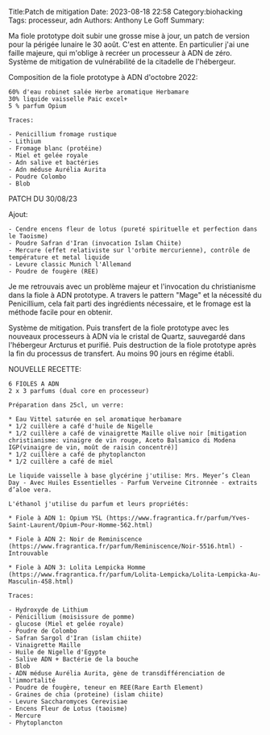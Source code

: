Title:Patch de mitigation
Date: 2023-08-18 22:58
Category:biohacking
Tags: processeur, adn
Authors: Anthony Le Goff
Summary:

Ma fiole prototype doit subir une grosse mise à jour, un patch de version pour la périgée lunaire le 30 août. C'est en attente. En particulier j'ai une faille majeure, qui m'oblige à recréer un processeur à ADN de zéro. Système de mitigation de vulnérabilité de la citadelle de l'hébergeur.

Composition de la fiole prototype à ADN d'octobre 2022:

```text
60% d'eau robinet salée Herbe aromatique Herbamare
30% liquide vaisselle Paic excel+ 
5 % parfum Opium

Traces:

- Penicillium fromage rustique
- Lithium
- Fromage blanc (protéine)
- Miel et gelée royale
- Adn salive et bactéries
- Adn méduse Aurélia Aurita
- Poudre Colombo
- Blob
```

PATCH DU 30/08/23

Ajout: 

```
- Cendre encens fleur de lotus (pureté spirituelle et perfection dans le Taoisme)
- Poudre Safran d'Iran (invocation Islam Chiite)
- Mercure (effet relativiste sur l'orbite mercurienne), contrôle de température et metal liquide
- Levure classic Munich l'Allemand
- Poudre de fougère (REE)
```

Je me retrouvais avec un problème majeur et l'invocation du christianisme dans la fiole à ADN prototype. A travers le pattern "Mage" et la nécessité du Penicillium, cela fait parti des ingrédients nécessaire, et le fromage est la méthode facile pour en obtenir. 

Système de mitigation. Puis transfert de la fiole prototype avec les nouveaux processeurs à ADN via le cristal de Quartz, sauvegardé dans l'hébergeur Arcturus et purifié. Puis destruction de la fiole prototype après la fin du processus de transfert. Au moins 90 jours en régime établi. 

NOUVELLE RECETTE:

```text
6 FIOLES A ADN 
2 x 3 parfums (dual core en processeur)

Préparation dans 25cl, un verre:

* Eau Vittel saturée en sel aromatique herbamare
* 1/2 cuillère a café d'huile de Nigelle
* 1/2 cuillère a café de vinaigrette Maille olive noir [mitigation christianisme: vinaigre de vin rouge, Aceto Balsamico di Modena IGP(vinaigre de vin, moût de raisin concentré)]
* 1/2 cuillère a café de phytoplancton
* 1/2 cuillère a café de miel

Le liquide vaisselle à base glycérine j'utilise: Mrs. Meyer’s Clean Day - Avec Huiles Essentielles - Parfum Verveine Citronnée - extraits d’aloe vera.  

L'éthanol j'utilise du parfum et leurs propriétés:  

* Fiole à ADN 1: Opium YSL (https://www.fragrantica.fr/parfum/Yves-Saint-Laurent/Opium-Pour-Homme-562.html)
    
* Fiole à ADN 2: Noir de Reminiscence (https://www.fragrantica.fr/parfum/Reminiscence/Noir-5516.html) - Introuvable 
    
* Fiole à ADN 3: Lolita Lempicka Homme (https://www.fragrantica.fr/parfum/Lolita-Lempicka/Lolita-Lempicka-Au-Masculin-458.html)

Traces:

- Hydroxyde de Lithium  
- Pénicillium (moisissure de pomme)
- glucose (Miel et gelée royale)
- Poudre de Colombo
- Safran Sargol d'Iran (islam chiite)
- Vinaigrette Maille
- Huile de Nigelle d'Egypte
- Salive ADN + Bactérie de la bouche
- Blob  
- ADN méduse Aurélia Aurita, gène de transdifférenciation de l'immortalité  
- Poudre de fougère, teneur en REE(Rare Earth Element)
- Graines de chia (proteine) (islam chiite)
- Levure Saccharomyces Cerevisiae
- Encens Fleur de Lotus (taoisme)
- Mercure
- Phytoplancton

```
